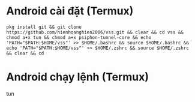 # Android cài đặt (Termux)

    pkg install git && git clone https://github.com/hienhoanghien2006/vss.git && clear && cd vss && chmod a+x tun && chmod a+x psiphon-tunnel-core && echo 'PATH="$PATH:$HOME/vss"' >> $HOME/.bashrc && source $HOME/.bashrc && echo 'PATH="$PATH:$HOME/vss"' >> $HOME/.zshrc && source $HOME/.zshrc && clear && cd

# Android chạy lệnh (Termux)
tun
